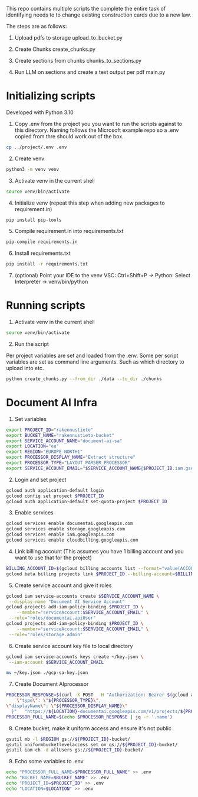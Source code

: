 This repo contains multiple scripts the complete the entire task of identifying needs to to change existing construction cards due to a new law.

The steps are as follows:

1. Upload pdfs to storage
   upload_to_bucket.py

2. Create Chunks
   create_chunks.py

3. Create sections from chunks
   chunks_to_sections.py

4. Run LLM on sections and create a text output per pdf
   main.py

# Initializing scripts

Developed with Python 3.10

1. Copy .env from the project you you want to run the scripts against to this directory. Naming follows the Microsoft example repo so a .env
   copied from thre should work out of the box.

```sh
cp ../project/.env .env
```

2. Create venv

```sh
python3 -m venv venv
```

3. Activate venv in the current shell

```sh
source venv/bin/activate
```

4. Initialize venv (repeat this step when adding new packages to requirement.in)

```sh
pip install pip-tools
```

5. Compile requirement.in into requirements.txt

```sh
pip-compile requirements.in
```

6. Install requirements.txt

```sh
pip install -r requirements.txt
```

7. (optional) Point your IDE to the venv
   VSC: Ctrl+Shift+P -> Python: Select Interpreter -> venv/bin/python

# Running scripts

1. Activate venv in the current shell

```sh
source venv/bin/activate
```

2. Run the script

Per project variables are set and loaded from the .env. Some per script variables are set as command line arguments. Such as which directory to upload into etc.

```sh
python create_chunks.py --from_dir ./data --to_dir ./chunks
```

# Document AI Infra

1. Set variables

```sh
export PROJECT_ID="rakennustieto"
export BUCKET_NAME="rakennustieto-bucket"
export SERVICE_ACCOUNT_NAME="document-ai-sa"
export LOCATION="eu"
export REGION="EUROPE-NORTH1"
export PROCESSOR_DISPLAY_NAME="Extract structure"
export PROCESSOR_TYPE="LAYOUT_PARSER_PROCESSOR"
export SERVICE_ACCOUNT_EMAIL="$SERVICE_ACCOUNT_NAME@$PROJECT_ID.iam.gserviceaccount.com"

```

2. Login and set project

```sh
gcloud auth application-default login
gcloud config set project $PROJECT_ID
gcloud auth application-default set-quota-project $PROJECT_ID
```

3. Enable services

```sh
gcloud services enable documentai.googleapis.com
gcloud services enable storage.googleapis.com
gcloud services enable iam.googleapis.com
gcloud services enable cloudbilling.googleapis.com
```

4. Link billing account
   (This assumes you have 1 billing account and you want to use that for the project)

```sh
BILLING_ACCOUNT_ID=$(gcloud billing accounts list --format="value(ACCOUNT_ID)")
gcloud beta billing projects link $PROJECT_ID --billing-account=$BILLING_ACCOUNT_ID
```

5. Create service account and give it roles

```sh
gcloud iam service-accounts create $SERVICE_ACCOUNT_NAME \
 --display-name "Document AI Service Account"
gcloud projects add-iam-policy-binding $PROJECT_ID \
    --member="serviceAccount:$SERVICE_ACCOUNT_EMAIL" \
 --role="roles/documentai.apiUser"
gcloud projects add-iam-policy-binding $PROJECT_ID \
    --member="serviceAccount:$SERVICE_ACCOUNT_EMAIL" \
 --role="roles/storage.admin"
```

6. Create service account key file to local directory

```sh
gcloud iam service-accounts keys create ~/key.json \
 --iam-account $SERVICE_ACCOUNT_EMAIL

mv ~/key.json ./gcp-sa-key.json
```

7. Create Document AIprocessor

```sh
PROCESSOR_RESPONSE=$(curl -X POST  -H "Authorization: Bearer $(gcloud auth print-access-token)"   -H "Content-Type: application/json; charset=utf-8"   -d "{
    \"type\": \"${PROCESSOR_TYPE}\",
\"displayName\": \"${PROCESSOR_DISPLAY_NAME}\"
  }"   "https://${LOCATION}-documentai.googleapis.com/v1/projects/${PROJECT_ID}/locations/${LOCATION}/processors")
PROCESSOR_FULL_NAME=$(echo $PROCESSOR_RESPONSE | jq -r '.name')

```

8. Create bucket, make it uniform access and ensure it's not public

```sh
gsutil mb -l $REGION gs://${PROJECT_ID}-bucket/
gsutil uniformbucketlevelaccess set on gs://${PROJECT_ID}-bucket/
gsutil iam ch -d allUsers gs://${PROJECT_ID}-bucket/
```

9. Echo some variables to .env

```sh
echo "PROCESSOR_FULL_NAME=$PROCESSOR_FULL_NAME" >> .env
echo "BUCKET_NAME=$BUCKET_NAME" >> .env
echo "PROJECT_ID=$PROJECT_ID" >> .env
echo "LOCATION=$LOCATION" >> .env
```
